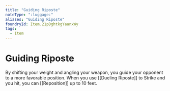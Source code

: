 ```yaml
---
title: "Guiding Riposte"
noteType: ":luggage:"
aliases: "Guiding Riposte"
foundryId: Item.21pDghtkgYaanxWy
tags:
  - Item
---
```


# Guiding Riposte

By shifting your weight and angling your weapon, you guide your opponent to a more favorable position. When you use [[Dueling Riposte]] to Strike and you hit, you can [[Reposition]] up to 10 feet.
